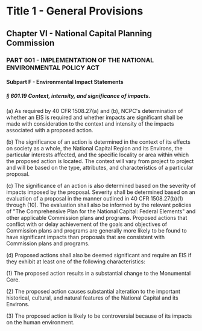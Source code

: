 
# Title 1 - General Provisions
## Chapter VI - National Capital Planning Commission
### PART 601 - IMPLEMENTATION OF THE NATIONAL ENVIRONMENTAL POLICY ACT
#### Subpart F - Environmental Impact Statements
##### § 601.19 Context, intensity, and significance of impacts.

(a) As required by 40 CFR 1508.27(a) and (b), NCPC's determination of whether an EIS is required and whether impacts are significant shall be made with consideration to the context and intensity of the impacts associated with a proposed action.

(b) The significance of an action is determined in the context of its effects on society as a whole, the National Capital Region and its Environs, the particular interests affected, and the specific locality or area within which the proposed action is located. The context will vary from project to project and will be based on the type, attributes, and characteristics of a particular proposal.

(c) The significance of an action is also determined based on the severity of impacts imposed by the proposal. Severity shall be determined based on an evaluation of a proposal in the manner outlined in 40 CFR 1508.27(b)(1) through (10). The evaluation shall also be informed by the relevant policies of "The Comprehensive Plan for the National Capital: Federal Elements" and other applicable Commission plans and programs. Proposed actions that conflict with or delay achievement of the goals and objectives of Commission plans and programs are generally more likely to be found to have significant impacts than proposals that are consistent with Commission plans and programs.

(d) Proposed actions shall also be deemed significant and require an EIS if they exhibit at least one of the following characteristics:

(1) The proposed action results in a substantial change to the Monumental Core.

(2) The proposed action causes substantial alteration to the important historical, cultural, and natural features of the National Capital and its Environs.

(3) The proposed action is likely to be controversial because of its impacts on the human environment.
